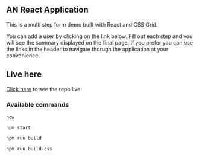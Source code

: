 ## AN React Application
This is a multi step form demo built with React and CSS Grid.

You can add a user by clicking on the link below. Fill out each step and you will see the summary displayed on the final page. If you prefer you can use the links in the header to navigate thorugh the application at your convenience.

## Live here
[Click here](https://cra-2q494h2gh.now.sh/) to see the repo live.

### Available commands

`now`

`npm start`

`npm run build`

`npm run build-css`